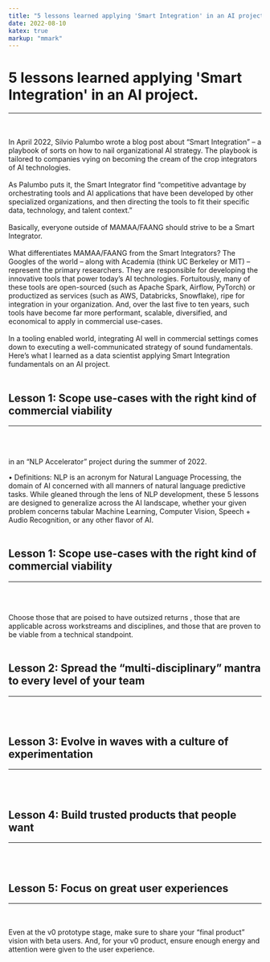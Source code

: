 ```yaml
---
title: "5 lessons learned applying 'Smart Integration' in an AI project."
date: 2022-08-10
katex: true
markup: "mmark"
---
```


# 5 lessons learned applying 'Smart Integration' in an AI project.
---


<br><br>
In April 2022, Silvio Palumbo wrote a blog post about “Smart Integration” – a playbook of sorts on how to nail organizational AI strategy. The playbook is tailored to companies vying on becoming the cream of the crop integrators of AI technologies. 
<br><br>
As Palumbo puts it, the Smart Integrator find “competitive advantage by orchestrating tools and AI applications that have been developed by other specialized organizations, and then directing the tools to fit their specific data, technology, and talent context.” 
<br><br>
Basically, everyone outside of MAMAA/FAANG should strive to be a Smart Integrator. 
<br><br>
What differentiates MAMAA/FAANG from the Smart Integrators? The Googles of the world – along with Academia (think UC Berkeley or MIT) – represent the primary researchers. They are responsible for developing the innovative tools that power today’s AI technologies. Fortuitously, many of these tools are open-sourced (such as Apache Spark, Airflow, PyTorch) or productized as services (such as AWS, Databricks, Snowflake), ripe for integration in your organization. And, over the last five to ten years, such tools have become far more performant, scalable, diversified, and economical to apply in commercial use-cases. 
<br><br>
In a tooling enabled world, integrating AI well in commercial settings comes down to executing a well-communicated strategy of sound fundamentals. Here’s what I learned as a data scientist applying Smart Integration fundamentals on an AI project. 
<br><br>
## Lesson 1: Scope use-cases with the right kind of commercial viability
---
<br><br>

 in an “NLP Accelerator” project during the summer of 2022. 

•	Definitions: NLP is an acronym for Natural Language Processing, the domain of AI concerned with all manners of natural language predictive tasks. While gleaned through the lens of NLP development, these 5 lessons are designed to generalize across the AI landscape, whether your given problem concerns tabular Machine Learning, Computer Vision, Speech + Audio Recognition, or any other flavor of AI. 
<br><br>

## Lesson 1: Scope use-cases with the right kind of commercial viability
---
<br><br>

Choose those that are poised to have outsized returns , those that are applicable across workstreams and disciplines, and those that are proven to be viable from a technical standpoint.
<br><br>
## Lesson 2: Spread the “multi-disciplinary” mantra to every level of your team
---
<br><br>
## Lesson 3: Evolve in waves with a culture of experimentation
---
<br><br>
## Lesson 4: Build trusted products that people want
---
<br><br>
## Lesson 5: Focus on great user experiences
---
<br><br>
Even at the v0 prototype stage, make sure to share your “final product” vision with beta users. And, for your v0 product, ensure enough energy and attention were given to the user experience.
<br><br>
